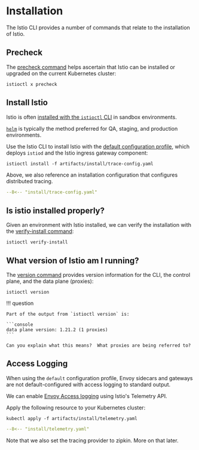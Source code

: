 # Installation

The Istio CLI provides a number of commands that relate to the installation of Istio.

## Precheck

The [precheck command](https://istio.io/latest/docs/reference/commands/istioctl/#istioctl-experimental-precheck) helps ascertain that Istio can be installed or upgraded on the current Kubernetes cluster:

```shell
istioctl x precheck
```

## Install Istio

Istio is often [installed with the `istioctl` CLI](https://istio.io/latest/docs/setup/install/istioctl/) in sandbox environments.

[`helm`](https://istio.io/latest/docs/setup/install/helm/) is typically the method preferred for QA, staging, and production environments.

Use the Istio CLI to install Istio with the [default configuration profile](https://istio.io/latest/docs/setup/additional-setup/config-profiles/), which deploys `istiod` and the Istio ingress gateway component:

```shell
istioctl install -f artifacts/install/trace-config.yaml
```

Above, we also reference an installation configuration that configures distributed tracing.

```yaml linenums="1"
--8<-- "install/trace-config.yaml"
```

## Is istio installed properly?

Given an environment with Istio installed, we can verify the installation with the [verify-install command](https://istio.io/latest/docs/reference/commands/istioctl/#istioctl-verify-install):

```shell
istioctl verify-install
```

## What version of Istio am I running?

The [version command](https://istio.io/latest/docs/reference/commands/istioctl/#istioctl-version) provides version information for the CLI, the control plane, and the data plane (proxies):

```shell
istioctl version
```

!!! question

    Part of the output from `istioctl version` is:

    ```console
    data plane version: 1.21.2 (1 proxies)
    ```

    Can you explain what this means?  What proxies are being referred to?

## Access Logging

When using the `default` configuration profile, Envoy sidecars and gateways are not default-configured with access logging to standard output.

We can enable [Envoy Access logging](https://istio.io/latest/docs/tasks/observability/logs/access-log/) using Istio's Telemetry API.

Apply the following resource to your Kubernetes cluster:

```shell
kubectl apply -f artifacts/install/telemetry.yaml
```

```yaml linenums="1"
--8<-- "install/telemetry.yaml"
```

Note that we also set the tracing provider to zipkin.  More on that later.